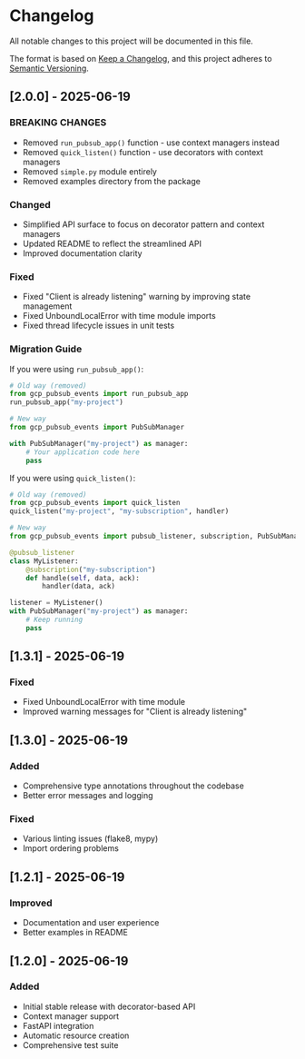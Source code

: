# Changelog

All notable changes to this project will be documented in this file.

The format is based on [Keep a Changelog](https://keepachangelog.com/en/1.0.0/),
and this project adheres to [Semantic Versioning](https://semver.org/spec/v2.0.0.html).

## [2.0.0] - 2025-06-19

### BREAKING CHANGES
- Removed `run_pubsub_app()` function - use context managers instead
- Removed `quick_listen()` function - use decorators with context managers
- Removed `simple.py` module entirely
- Removed examples directory from the package

### Changed
- Simplified API surface to focus on decorator pattern and context managers
- Updated README to reflect the streamlined API
- Improved documentation clarity

### Fixed
- Fixed "Client is already listening" warning by improving state management
- Fixed UnboundLocalError with time module imports
- Fixed thread lifecycle issues in unit tests

### Migration Guide

If you were using `run_pubsub_app()`:

```python
# Old way (removed)
from gcp_pubsub_events import run_pubsub_app
run_pubsub_app("my-project")

# New way
from gcp_pubsub_events import PubSubManager

with PubSubManager("my-project") as manager:
    # Your application code here
    pass
```

If you were using `quick_listen()`:

```python
# Old way (removed)
from gcp_pubsub_events import quick_listen
quick_listen("my-project", "my-subscription", handler)

# New way
from gcp_pubsub_events import pubsub_listener, subscription, PubSubManager

@pubsub_listener
class MyListener:
    @subscription("my-subscription")
    def handle(self, data, ack):
        handler(data, ack)

listener = MyListener()
with PubSubManager("my-project") as manager:
    # Keep running
    pass
```

## [1.3.1] - 2025-06-19

### Fixed
- Fixed UnboundLocalError with time module
- Improved warning messages for "Client is already listening"

## [1.3.0] - 2025-06-19

### Added
- Comprehensive type annotations throughout the codebase
- Better error messages and logging

### Fixed
- Various linting issues (flake8, mypy)
- Import ordering problems

## [1.2.1] - 2025-06-19

### Improved
- Documentation and user experience
- Better examples in README

## [1.2.0] - 2025-06-19

### Added
- Initial stable release with decorator-based API
- Context manager support
- FastAPI integration
- Automatic resource creation
- Comprehensive test suite